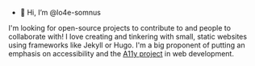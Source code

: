 - 👋 Hi, I’m @lo4e-somnus

I'm looking for open-source projects to contribute to and people to collaborate with! I love creating and tinkering with small, static websites using frameworks like Jekyll or Hugo. I'm a big proponent of putting an emphasis on accessibility and the [A11y project](https://www.a11yproject.com/) in web development.
